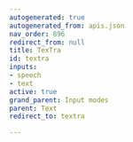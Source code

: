 ```yaml
---
autogenerated: true
autogenerated_from: apis.json
nav_order: 896
redirect_from: null
title: TexTra
id: textra
inputs:
- speech
- text
active: true
grand_parent: Input modes
parent: Text
redirect_to: textra

---
```


